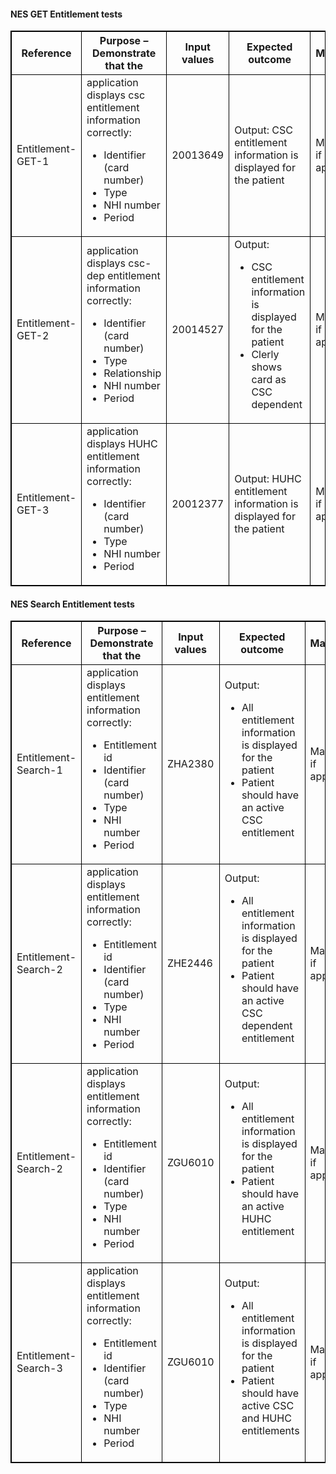 <h4>NES GET Entitlement tests</h4>
<table>
<style>
table, th, td {
  border: 1px solid black;
  border-collapse: collapse;
}
</style>
<tr><th>Reference</th>
<th>Purpose – Demonstrate that the</th>
<th>Input values</th>
<th>Expected outcome</th>
<th>Mandatory</th></tr>

<tr>
<td>Entitlement-GET-1</td>
<td>application displays csc entitlement information correctly:
<ul>
  <li>Identifier (card number)</li>
  <li>Type</li>
  <li>NHI number</li>
  <li>Period</li>
</ul>
</td>
<td>20013649</td>
<td>Output: CSC entitlement information is displayed for the patient</td>
<td>Mandatory if applicable</td>
</tr>

<tr>
<td>Entitlement-GET-2</td>
<td>application displays csc-dep entitlement information correctly:
<ul>
  <li>Identifier (card number)</li>
  <li>Type</li>
  <li>Relationship</li>
  <li>NHI number</li>
  <li>Period</li>
</ul>
</td>
<td>20014527</td>
<td>Output:
  <ul>
    <li>CSC entitlement information is displayed for the patient</li>
    <li>Clerly shows card as CSC dependent </li>
  </ul>
</td>
<td>Mandatory if applicable</td>
</tr>

<tr>
<td>Entitlement-GET-3</td>
<td>application displays HUHC entitlement information correctly:
<ul>
  <li>Identifier (card number)</li>
  <li>Type</li>
  <li>NHI number</li>
  <li>Period</li>
</ul>
</td>
<td>20012377</td>
<td>Output: HUHC entitlement information is displayed for the patient
<td>Mandatory if applicable</td>
</tr>
</table>

<h4>NES Search Entitlement tests</h4>
<table>
<style>
table, th, td {
  border: 1px solid black;
  border-collapse: collapse;
}
</style>
<tr><th>Reference</th>
<th>Purpose – Demonstrate that the</th>
<th>Input values</th>
<th>Expected outcome</th>
<th>Mandatory</th></tr>

<tr>
<td>Entitlement-Search-1</td>
<td>application displays entitlement information correctly:
<ul>
  <li>Entitlement id</li>
  <li>Identifier (card number)</li>
  <li>Type</li>
  <li>NHI number</li>
  <li>Period</li>
</ul>
</td>
<td>ZHA2380</td>
<td>Output: 
  <ul>
    <li>All entitlement information is displayed for the patient</li>
  <li> Patient should have an active CSC entitlement</li>
  </ul>
</td>
<td>Mandatory if applicable</td>
</tr>

<tr>
<td>Entitlement-Search-2</td>
<td>application displays entitlement information correctly:
<ul>
  <li>Entitlement id</li>
  <li>Identifier (card number)</li>
  <li>Type</li>
  <li>NHI number</li>
  <li>Period</li>
</ul>
</td>
<td>ZHE2446</td>
<td>Output: 
  <ul>
    <li>All entitlement information is displayed for the patient</li>
    <li>Patient should have an active CSC dependent entitlement</li>
  </ul>
</td>
<td>Mandatory if applicable</td>
</tr>

<tr>
<td>Entitlement-Search-2</td>
<td>application displays entitlement information correctly:
<ul>
  <li>Entitlement id</li>
  <li>Identifier (card number)</li>
  <li>Type</li>
  <li>NHI number</li>
  <li>Period</li>
</ul>
</td>
<td>ZGU6010</td>
<td>Output: 
  <ul>
    <li>All entitlement information is displayed for the patient</li>
    <li>Patient should have an active HUHC entitlement</li>
  </ul>
</td>
<td>Mandatory if applicable</td>
</tr>

<tr>
<td>Entitlement-Search-3</td>
<td>application displays entitlement information correctly:
<ul>
  <li>Entitlement id</li>
  <li>Identifier (card number)</li>
  <li>Type</li>
  <li>NHI number</li>
  <li>Period</li>
</ul>
</td>
<td>ZGU6010</td>
<td>Output: 
  <ul>
    <li>All entitlement information is displayed for the patient</li>
    <li>Patient should have active CSC and HUHC entitlements</li>
  </ul>
</td>
<td>Mandatory if applicable</td>
</tr>
</table>
